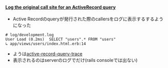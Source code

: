 #### [Log the original call site for an ActiveRecord query](https://github.com/rails/rails/pull/26815)

* Active Recordのqueryが発行された際のcallersをログに表示するするようになった

```
# log/development.log
User Load (0.2ms)  SELECT "users".* FROM "users"
↳ app/views/users/index.html.erb:14
```

* ようは[active-record-query-trace](https://github.com/ruckus/active-record-query-trace)
* 表示されるのはserverのログでだけ(rails consoleでは出ない)
